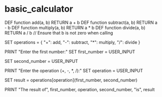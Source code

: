 # basic_calculator
DEF function add(a, b)
    RETURN a + b
DEF function subtract(a, b)
    RETURN a - b
DEF function multiply(a, b)
    RETURN a * b
DEF function divide(a, b)
    RETURN a / b  // Ensure that b is not zero when calling

SET operations = { "+": add, "-": subtract, "*": multiply, "/": divide }

PRINT "Enter the first number:"
SET first_number = USER_INPUT

SET second_number = USER_INPUT

PRINT "Enter the operation (+, -, *, /):"
SET operation = USER_INPUT

SET result = operations[operation](first_number, second_number)

PRINT "The result of", first_number, operation, second_number, "is", result
